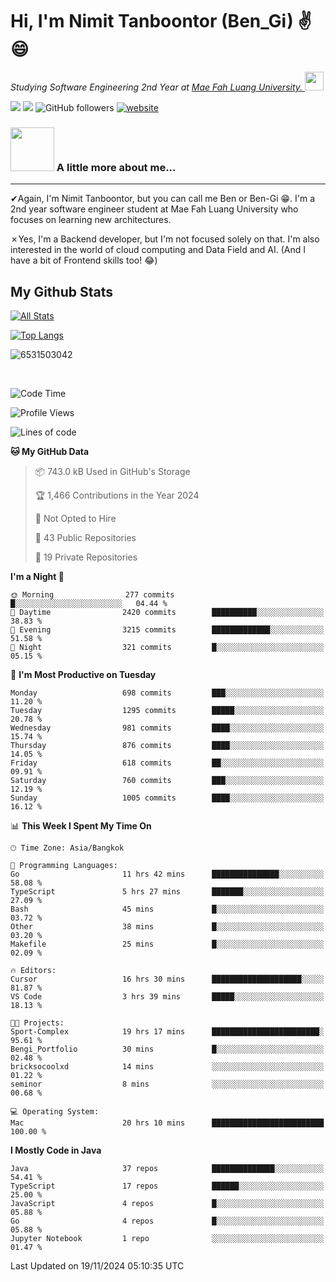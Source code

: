 # Hi, I'm Nimit Tanboontor (Ben_Gi) ✌😄
<p><em>Studying Software Engineering 2nd Year at <a href="https://en.mfu.ac.th/home.html"> Mae Fah Luang University.
</a><img src="https://media.giphy.com/media/WUlplcMpOCEmTGBtBW/giphy.gif" width="30"> </em></p>


[![](https://img.shields.io/badge/linkedin-%230077B5.svg?style=for-the-badge&logo=linkedin)]([https://www.linkedin.com/in/thanaphoom-babparn/](https://www.linkedin.com/in/nimit-tanbooutor-798139246/))
[![](https://img.shields.io/badge/Medium-12100E?style=for-the-badge&logo=medium&logoColor=white)](https://medium.com/@nimittanbooutor)
![GitHub followers](https://img.shields.io/github/followers/6531503042?label=Follow&style=social)
[![website](https://img.shields.io/badge/Website-46a2f1.svg?&style=flat-square&logo=Google-Chrome&logoColor=white&link=https://6531503042.github.io/Portfolio-BenGi/)](https://6531503042.github.io/Portfolio-BenGi/)

### <img src="https://media.giphy.com/media/VgCDAzcKvsR6OM0uWg/giphy.gif" width="70"> A little more about me...  

<hr> <!-- Horizontal line -->

&#10004;Again, I'm Nimit Tanboontor, but you can call me Ben or Ben-Gi 😁. I'm a 2nd year software engineer student at Mae Fah Luang University who focuses on learning new architectures.

&#10007;Yes, I'm a Backend developer, but I'm not focused solely on that. I'm also interested in the world of cloud computing and Data Field and AI. (And I have a bit of Frontend skills too! 😂)


## My Github Stats

[![All Stats](https://github-readme-stats.vercel.app/api?username=6531503042&show_icons=true&theme=algolia)](https://github.com/6531503042)

[![Top Langs](https://github-readme-stats.vercel.app/api/top-langs/?username=6531503042&layout=compact&theme=algolia)](https://github.com/6531503042)

<p><img align="center" src="https://github-readme-streak-stats.herokuapp.com/?user=6531503042&" alt="6531503042" /></p>

<br />


<!--START_SECTION:waka-->
![Code Time](http://img.shields.io/badge/Code%20Time-203%20hrs%2022%20mins-blue)

![Profile Views](http://img.shields.io/badge/Profile%20Views-3-blue)

![Lines of code](https://img.shields.io/badge/From%20Hello%20World%20I%27ve%20Written-17.6%20million%20lines%20of%20code-blue)

**🐱 My GitHub Data** 

> 📦 743.0 kB Used in GitHub's Storage 
 > 
> 🏆 1,466 Contributions in the Year 2024
 > 
> 🚫 Not Opted to Hire
 > 
> 📜 43 Public Repositories 
 > 
> 🔑 19 Private Repositories 
 > 
**I'm a Night 🦉** 

```text
🌞 Morning                277 commits         █░░░░░░░░░░░░░░░░░░░░░░░░   04.44 % 
🌆 Daytime                2420 commits        ██████████░░░░░░░░░░░░░░░   38.83 % 
🌃 Evening                3215 commits        █████████████░░░░░░░░░░░░   51.58 % 
🌙 Night                  321 commits         █░░░░░░░░░░░░░░░░░░░░░░░░   05.15 % 
```
📅 **I'm Most Productive on Tuesday** 

```text
Monday                   698 commits         ███░░░░░░░░░░░░░░░░░░░░░░   11.20 % 
Tuesday                  1295 commits        █████░░░░░░░░░░░░░░░░░░░░   20.78 % 
Wednesday                981 commits         ████░░░░░░░░░░░░░░░░░░░░░   15.74 % 
Thursday                 876 commits         ████░░░░░░░░░░░░░░░░░░░░░   14.05 % 
Friday                   618 commits         ██░░░░░░░░░░░░░░░░░░░░░░░   09.91 % 
Saturday                 760 commits         ███░░░░░░░░░░░░░░░░░░░░░░   12.19 % 
Sunday                   1005 commits        ████░░░░░░░░░░░░░░░░░░░░░   16.12 % 
```


📊 **This Week I Spent My Time On** 

```text
🕑︎ Time Zone: Asia/Bangkok

💬 Programming Languages: 
Go                       11 hrs 42 mins      ███████████████░░░░░░░░░░   58.08 % 
TypeScript               5 hrs 27 mins       ███████░░░░░░░░░░░░░░░░░░   27.09 % 
Bash                     45 mins             █░░░░░░░░░░░░░░░░░░░░░░░░   03.72 % 
Other                    38 mins             █░░░░░░░░░░░░░░░░░░░░░░░░   03.20 % 
Makefile                 25 mins             █░░░░░░░░░░░░░░░░░░░░░░░░   02.09 % 

🔥 Editors: 
Cursor                   16 hrs 30 mins      ████████████████████░░░░░   81.87 % 
VS Code                  3 hrs 39 mins       █████░░░░░░░░░░░░░░░░░░░░   18.13 % 

🐱‍💻 Projects: 
Sport-Complex            19 hrs 17 mins      ████████████████████████░   95.61 % 
Bengi_Portfolio          30 mins             █░░░░░░░░░░░░░░░░░░░░░░░░   02.48 % 
bricksocoolxd            14 mins             ░░░░░░░░░░░░░░░░░░░░░░░░░   01.22 % 
seminor                  8 mins              ░░░░░░░░░░░░░░░░░░░░░░░░░   00.68 % 

💻 Operating System: 
Mac                      20 hrs 10 mins      █████████████████████████   100.00 % 
```

**I Mostly Code in Java** 

```text
Java                     37 repos            ██████████████░░░░░░░░░░░   54.41 % 
TypeScript               17 repos            ██████░░░░░░░░░░░░░░░░░░░   25.00 % 
JavaScript               4 repos             █░░░░░░░░░░░░░░░░░░░░░░░░   05.88 % 
Go                       4 repos             █░░░░░░░░░░░░░░░░░░░░░░░░   05.88 % 
Jupyter Notebook         1 repo              ░░░░░░░░░░░░░░░░░░░░░░░░░   01.47 % 
```




 Last Updated on 19/11/2024 05:10:35 UTC
<!--END_SECTION:waka-->
